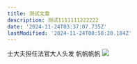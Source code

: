 ```yaml
---
title: 测试文章
description: 测试1111111222222
date: '2024-11-24T03:37:07.735Z'
lastModified: '2024-11-24T08:58:20.184Z'
---
```

士大夫担任法官大人头发
帆帆帆帆
![](https://mmbiz.qpic.cn/sz_mmbiz_jpg/N5niatN9B18whC6icUsK1GXf7muxo7MRzxLPNBsvNgGCibdqbm2L3rZia7l4j9ETVSnj3yYoOJvk5xjV4lWruBib1XQ/0?wx_fmt=jpeg)
